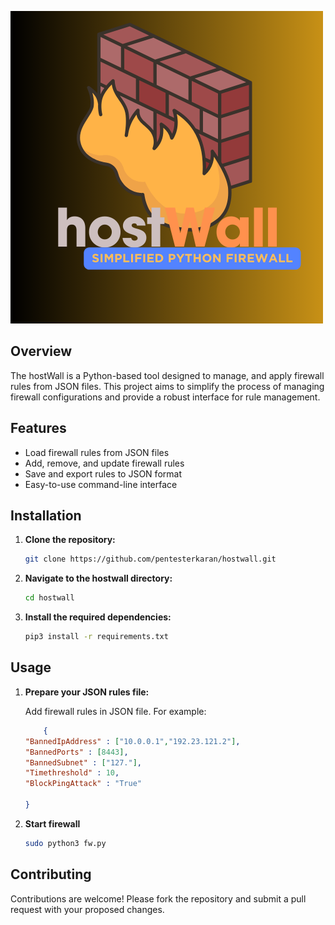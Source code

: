 ![firewall_logo](https://github.com/pentesterkaran/hostwall/blob/main/logo/Hostwall.png)

## Overview

The hostWall is a Python-based tool designed to manage, and apply firewall rules from JSON files. This project aims to simplify the process of managing firewall configurations and provide a robust interface for rule management.

## Features

- Load firewall rules from JSON files
- Add, remove, and update firewall rules
- Save and export rules to JSON format
- Easy-to-use command-line interface

## Installation

1. **Clone the repository:**

    ```bash
    git clone https://github.com/pentesterkaran/hostwall.git
    ```

2. **Navigate to the hostwall directory:**

    ```bash
    cd hostwall
    ```

3. **Install the required dependencies:**

    ```bash
    pip3 install -r requirements.txt
    ```

## Usage

1. **Prepare your JSON rules file:**

    Add firewall rules in JSON file. For example:

    ```json
        {
    "BannedIpAddress" : ["10.0.0.1","192.23.121.2"],
    "BannedPorts" : [8443],
    "BannedSubnet" : ["127."],
    "Timethreshold" : 10,
    "BlockPingAttack" : "True"

    }
    ```

2. **Start firewall**

    ```bash
    sudo python3 fw.py

    ```

## Contributing

Contributions are welcome! Please fork the repository and submit a pull request with your proposed changes.



